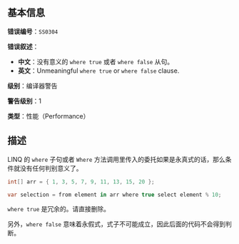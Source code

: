 ## 基本信息

**错误编号**：`SS0304`

**错误叙述**：

* **中文**：没有意义的 `where true` 或者 `where false` 从句。
* **英文**：Unmeaningful `where true` or `where false` clause.

**级别**：编译器警告

**警告级别**：1

**类型**：性能（Performance）

## 描述

LINQ 的 `where` 子句或者 `Where` 方法调用里传入的委托如果是永真式的话，那么条件就没有任何判别意义了。

```csharp
int[] arr = { 1, 3, 5, 7, 9, 11, 13, 15, 20 };

var selection = from element in arr where true select element % 10;
```

`where true` 是冗余的。请直接删除。

另外，`where false` 意味着永假式，式子不可能成立，因此后面的代码不会得到判断。
